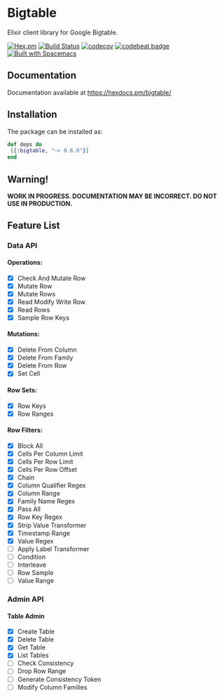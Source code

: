 # Bigtable

Elixir client library for Google Bigtable.

[![Hex.pm](https://img.shields.io/hexpm/v/bigtable.svg)](https://hex.pm/packages/bigtable)
[![Build Status](https://travis-ci.org/bzzt/bigtable.svg?branch=master)](https://travis-ci.org/bzzt/bigtable)
[![codecov](https://codecov.io/gh/bzzt/bigtable/branch/master/graph/badge.svg)](https://codecov.io/gh/bzzt/bigtable)
[![codebeat badge](https://codebeat.co/badges/6203650d-db88-4c48-9173-948cc3404145)](https://codebeat.co/projects/github-com-bzzt-bigtable-master)
[![Built with Spacemacs](https://cdn.rawgit.com/syl20bnr/spacemacs/442d025779da2f62fc86c2082703697714db6514/assets/spacemacs-badge.svg)](http://spacemacs.org)

## Documentation

Documentation available at https://hexdocs.pm/bigtable/

## Installation

The package can be installed as:

```elixir
def deps do
 [{:bigtable, "~> 0.6.0"}]
end
```

## Warning!

**WORK IN PROGRESS. DOCUMENTATION MAY BE INCORRECT. DO NOT USE IN PRODUCTION.**

## Feature List


### Data API

#### Operations:

- [x] Check And Mutate Row
- [x] Mutate Row
- [x] Mutate Rows
- [x] Read Modify Write Row
- [x] Read Rows
- [x] Sample Row Keys

#### Mutations:

- [x] Delete From Column
- [x] Delete From Family
- [x] Delete From Row
- [x] Set Cell

#### Row Sets:

- [x] Row Keys
- [x] Row Ranges

#### Row Filters:

- [x] Block All
- [x] Cells Per Column Limit
- [x] Cells Per Row Limit
- [x] Cells Per Row Offset
- [x] Chain
- [x] Column Qualifier Regex
- [x] Column Range
- [x] Family Name Regex
- [x] Pass All
- [x] Row Key Regex
- [x] Strip Value Transformer
- [x] Timestamp Range
- [x] Value Regex
- [ ] Apply Label Transformer
- [ ] Condition
- [ ] Interleave
- [ ] Row Sample
- [ ] Value Range

### Admin API

#### Table Admin
- [x] Create Table
- [x] Delete Table
- [x] Get Table
- [x] List Tables
- [ ] Check Consistency
- [ ] Drop Row Range
- [ ] Generate Consistency Token
- [ ] Modify Column Families
